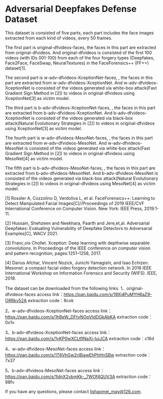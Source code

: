 
# Adversarial Deepfakes Defense Dataset


This dataset is consisted of five parts, each part includes the face images extracted from each kind of videos, every 50 frames. 

The first part is original-dfvideos-faces, the faces in this part are extracted from original-dfvideos. And original-dfvideos is consisted of the first 100 videos (with IDs 001-100) from each of the four forgery types (Deepfakes, Face2Face, FaceSwap, NeuralTextures) in the FaceForensics++ (FF++) dataset[1]. 

The second part is w-adv-dfvideos-XceptionNet-faces, , the faces in this part are extracted from w-adv-dfvideos-XceptionNet. And w-adv-dfvideos-XceptionNet is consisted of the videos generated via white-box attack(Fast Gradient Sign Method in [2]) to videos in original-dfvideos using XceptionNet[3] as victim model.

The third part is b-adv-dfvideos-XceptionNet-faces, , the faces in this part are extracted from b-adv-dfvideos-XceptionNet. And b-adv-dfvideos-XceptionNet is consisted of the videos generated via black-box attack(Natural Evolutionary Strategies in [2]) to videos in original-dfvideos using XceptionNet[3] as victim model.

The fourth part is w-adv-dfvideos-MesoNet-faces, , the faces in this part are extracted from w-adv-dfvideos-MesoNet. And w-adv-dfvideos-MesoNet is consisted of the videos generated via white-box attack(Fast Gradient Sign Method in [2]) to videos in original-dfvideos using MesoNet[4] as victim model.

The fifth part is b-adv-dfvideos-MesoNet-faces, , the faces in this part are extracted from b-adv-dfvideos-MesonNet. And b-adv-dfvideos-MesoNet is consisted of the videos generated via black-box attack(Natural Evolutionary Strategies in [2]) to videos in original-dfvideos using MesoNet[4] as victim model.

[1] Rossler A, Cozzolino D, Verdoliva L, et al. FaceForensics++: Learning to Detect Manipulated Facial Images[C]//Proceedings of 2019 IEEE/CVF International Conference on Computer Vision. New York: IEEE Press, 2019:1-11.

[2] Hussain, Shehzeen and Neekhara, Paarth and Jere,et,al. Adversarial Deepfakes: Evaluating Vulnerability of Deepfake Detectors to Adversarial Examples[C], WACV 2021.

[3] Franc¸ois Chollet. Xception: Deep learning with depthwise separable convolutions. In Proceedings of the IEEE conference on computer vision and pattern recognition, pages:1251–1258, 2017.

[4] Darius Afchar, Vincent Nozick, Junichi Yamagishi, and Isao Echizen. Mesonet: a compact facial video forgery detection network. In 2018 IEEE International Workshop on Information Forensics and Security (WIFS). IEEE, 2018.

The dataset can be downloaded from the following links.
1、original-dfvideos-faces
access link：https://pan.baidu.com/s/19Xi4PuMYH6aZ9-ORRkv52A 
extraction code：8cok

2、w-adv-dfvideos-XceptionNet-faces
access link：https://pan.baidu.com/s/1hBeW_DFtvNOpVIdDGkAbKA 
extraction code：0x1v

3、b-adv-dfvideos-XceptionNet-faces
access link：https://pan.baidu.com/s/1yKP0wXCLtfINaXi-IujJCA 
extraction code：c16d

4、w-adv-dfvideos-MesoNet-faces
access link：https://pan.baidu.com/s/1T6VhGw2riBiawEhPhHnSBw 
extraction code：7x37

5、b-adv-dfvideos-MesoNet-faces
access link：https://pan.baidu.com/s/1ldnX2vbmKk-_7WOf4QUV3A 
extraction code：98fv
   
If you have any questions, please contact lishaomei_may@126.com.

